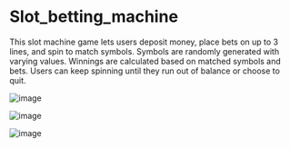 # Slot_betting_machine
 This slot machine game lets users deposit money, place bets on up to 3 lines, and spin to match symbols. Symbols are randomly generated with varying values. Winnings are calculated based on matched symbols and bets. Users can keep spinning until they run out of balance or choose to quit.

![image](https://github.com/user-attachments/assets/b65287d5-9702-498a-a216-5dd8e9df52cd)

![image](https://github.com/user-attachments/assets/d4f9a3b6-87df-4c6c-b990-0e0ddbfeb8b9)

![image](https://github.com/user-attachments/assets/d751c96b-1208-4495-9977-6eddefce5035)
